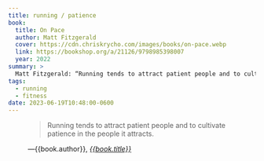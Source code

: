 ```yaml
---
title: running / patience
book:
  title: On Pace
  author: Matt Fitzgerald
  cover: https://cdn.chriskrycho.com/images/books/on-pace.webp
  link: https://bookshop.org/a/21126/9798985398007
  year: 2022
summary: >
  Matt Fitzgerald: “Running tends to attract patient people and to cultivate patience in the people it attracts.”
tags:
  - running
  - fitness
date: 2023-06-19T10:48:00-0600
---
```


<figure class='quotation'>

> Running tends to attract patient people and to cultivate patience in the people it attracts.

<figcaption>—{{book.author}}, <a href="{{book.link}}"><cite>{{book.title}}</cite></a></figcaption>

</figure>